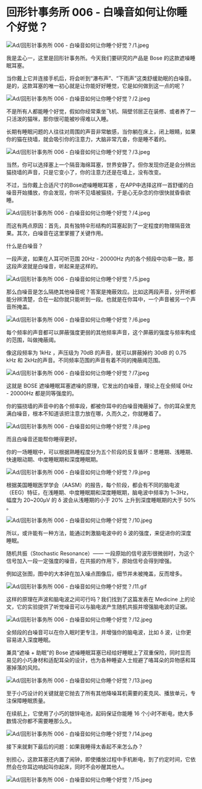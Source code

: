 # 回形针事务所 006 - 白噪音如何让你睡个好觉？

![Ad/回形针事务所 006 - 白噪音如何让你睡个好觉？/1.jpeg](https://cdn.jsdelivr.net/gh/just-prog/static/image/Ad/回形针事务所%20006%20-%20白噪音如何让你睡个好觉？/1.jpeg)

我是孟心一，这里是回形针事务所。今天我们要研究的产品是 Bose 的这款遮噪睡眠耳塞。

当你戴上它并连接手机后，将会听到“瀑布声”、“下雨声”这类舒缓助眠的白噪音。是的，这款耳塞的唯一初心就是让你能好好睡觉，它是如何做到这一点的呢？

![Ad/回形针事务所 006 - 白噪音如何让你睡个好觉？/2.jpeg](https://cdn.jsdelivr.net/gh/just-prog/static/image/Ad/回形针事务所%20006%20-%20白噪音如何让你睡个好觉？/2.jpeg)

不是所有人都能睡个好觉，假如你经常乘坐飞机、隔壁邻居正在装修、或者养了一只活泼的猫咪，那你很可能被吵得难以入睡。

长期有睡眠问题的人往往对周围的声音非常敏感，当你躺在床上，闭上眼睛，如果你的猫在挠墙，就会吸引你的注意力，大脑非常亢奋，你是睡不着的。

![Ad/回形针事务所 006 - 白噪音如何让你睡个好觉？/3.jpeg](https://cdn.jsdelivr.net/gh/just-prog/static/image/Ad/回形针事务所%20006%20-%20白噪音如何让你睡个好觉？/3.jpeg)

当然，你可以选择塞上一个隔音海绵耳塞，世界安静了。但你发现你还是会分辨出猫挠墙的声音，只是它变小了，你的注意力还是在墙上，没有改变。

不过，当你戴上合适尺寸的Bose遮噪睡眠耳塞 ，在APP中选择这样一首舒缓的白噪音开始播放，你会发现，你听不见墙被猫挠，于是心无杂念的你很快就昏昏欲睡。

![Ad/回形针事务所 006 - 白噪音如何让你睡个好觉？/4.jpeg](https://cdn.jsdelivr.net/gh/just-prog/static/image/Ad/回形针事务所%20006%20-%20白噪音如何让你睡个好觉？/4.jpeg)

而这有两点原因：首先，具有独特伞形结构的耳塞起到了一定程度的物理隔音效果。其次，白噪音在这里掌握了关键作用。

什么是白噪音？

一段声波，如果在人耳可听范围 20Hz - 20000Hz 内的各个频段中功率一致，那这段声波就是白噪音，听起来是这样的。

![Ad/回形针事务所 006 - 白噪音如何让你睡个好觉？/5.jpeg](https://cdn.jsdelivr.net/gh/just-prog/static/image/Ad/回形针事务所%20006%20-%20白噪音如何让你睡个好觉？/5.jpeg)

那么白噪音是怎么隔绝其他噪音呢？答案是掩蔽效应。比如这两段声音，分开听都能分辨清楚，合在一起你就只能听到一段。也就是在你耳中，一个声音被另一个声音所掩盖。

![Ad/回形针事务所 006 - 白噪音如何让你睡个好觉？/6.jpeg](https://cdn.jsdelivr.net/gh/just-prog/static/image/Ad/回形针事务所%20006%20-%20白噪音如何让你睡个好觉？/6.jpeg)

每个频率的声音都可以屏蔽强度更弱的其他频率声音，这个屏蔽的强度与频率构成的范围，叫做掩蔽阈。

像这段频率为 1kHz ，声压级为 70dB 的声音，就可以屏蔽掉约 30dB 的 0.75 kHz 和 2kHz的声音。不同频率范围的声音有着不同的掩蔽阈范围。

![Ad/回形针事务所 006 - 白噪音如何让你睡个好觉？/7.jpeg](https://cdn.jsdelivr.net/gh/just-prog/static/image/Ad/回形针事务所%20006%20-%20白噪音如何让你睡个好觉？/7.jpeg)

这就是 BOSE 遮噪睡眠耳塞遮噪的原理，它发出的白噪音，理论上在全频域 0Hz - 20000Hz 都是同等强度的。

你的猫挠墙的声音中的各个频率段，都被你耳中的白噪音掩蔽掉了。你的耳朵里充满白噪音，根本不知道该把注意力放在哪，久而久之，你就睡着了。

![Ad/回形针事务所 006 - 白噪音如何让你睡个好觉？/8.jpeg](https://cdn.jsdelivr.net/gh/just-prog/static/image/Ad/回形针事务所%20006%20-%20白噪音如何让你睡个好觉？/8.jpeg)

而且白噪音还能帮你睡得更好。

你的一场睡眠中，可以根据熟睡程度分为五个阶段的反复循环：思睡期、浅睡期、快速眼动期、中度睡眠期和深度睡眠期。

![Ad/回形针事务所 006 - 白噪音如何让你睡个好觉？/9.jpeg](https://cdn.jsdelivr.net/gh/just-prog/static/image/Ad/回形针事务所%20006%20-%20白噪音如何让你睡个好觉？/9.jpeg)

根据美国睡眠医学学会（AASM）的报告，每个阶段，都会有不同的脑电波（EEG）特征，在浅睡期、中度睡眠期和深度睡眠期，脑电波中频率为 1~3Hz，幅度为 20~200μV 的 δ 波会从浅睡期的小于 20% 上升到深度睡眠期的大于 50% 。

![Ad/回形针事务所 006 - 白噪音如何让你睡个好觉？/10.jpeg](https://cdn.jsdelivr.net/gh/just-prog/static/image/Ad/回形针事务所%20006%20-%20白噪音如何让你睡个好觉？/10.jpeg)

所以，或许能有一种方法，能通过刺激脑电波中的 δ 波的强度，来促进你的深度睡眠。

随机共振（Stochastic Resonance）—— 一段原始的信号波形很微弱时，为这个信号加入一段一定强度的噪音，在共振的作用下，原始信号会得到增强。

例如这张图，图中的大本钟在加入噪点图像后，细节并未被掩盖，反而增多。

![Ad/回形针事务所 006 - 白噪音如何让你睡个好觉？/11.gif](https://cdn.jsdelivr.net/gh/just-prog/static/image/Ad/回形针事务所%20006%20-%20白噪音如何让你睡个好觉？/11.gif)

这样的原理在声波和脑电波之间可行吗？我们找到了这篇发表在 Medicine 上的论文，它的实验提供了听觉噪音可以与脑电波产生随机共振并增强脑电波的证据。

![Ad/回形针事务所 006 - 白噪音如何让你睡个好觉？/12.jpeg](https://cdn.jsdelivr.net/gh/just-prog/static/image/Ad/回形针事务所%20006%20-%20白噪音如何让你睡个好觉？/12.jpeg)

全频段的白噪音可以在你入眠时更专注，并增强你的脑电波，比如 δ 波，让你更容易进入深度睡眠。

兼具“遮噪 + 助眠”的 Bose 遮噪睡眠耳塞已经给好睡眠上了双重保险，同时显而易见的小巧身材和适配耳朵的设计，也为各种睡姿人士规避了咯耳朵的异物感和耳塞掉落的风险。

![Ad/回形针事务所 006 - 白噪音如何让你睡个好觉？/13.jpeg](https://cdn.jsdelivr.net/gh/just-prog/static/image/Ad/回形针事务所%20006%20-%20白噪音如何让你睡个好觉？/13.jpeg)

至于小巧设计的关键就是它抛去了所有其他降噪耳机需要的麦克风、播放单元，专注保障睡眠质量。

在续航上，它使用了小巧的银锌电池，起码保证你能睡 16 个小时不断电，绝大多数情况你都不需要睡那么久。

![Ad/回形针事务所 006 - 白噪音如何让你睡个好觉？/14.jpeg](https://cdn.jsdelivr.net/gh/just-prog/static/image/Ad/回形针事务所%20006%20-%20白噪音如何让你睡个好觉？/14.jpeg)

接下来就剩下最后的问题：如果我睡得太香起不来怎么办？

别担心，这款耳塞还内置了闹钟，即使播放过程中手机断电，到了约定时间，它依然会在你耳边响起叫你起床，同时不会吵醒其他人。

![Ad/回形针事务所 006 - 白噪音如何让你睡个好觉？/15.jpeg](https://cdn.jsdelivr.net/gh/just-prog/static/image/Ad/回形针事务所%20006%20-%20白噪音如何让你睡个好觉？/15.jpeg)
